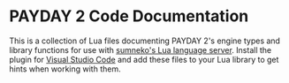 # PAYDAY 2 Code Documentation

This is a collection of Lua files documenting PAYDAY 2's engine types and library functions for use with [sumneko's Lua language server](https://github.com/LuaLS/lua-language-server). Install the plugin for [Visual Studio Code](https://code.visualstudio.com/) and add these files to your Lua library to get hints when working with them.  
